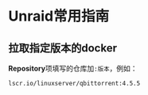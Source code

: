 # Unraid常用指南

## 拉取指定版本的docker

**Repository**项填写的仓库加```:版本```，例如：

```plain
lscr.io/linuxserver/qbittorrent:4.5.5
```
